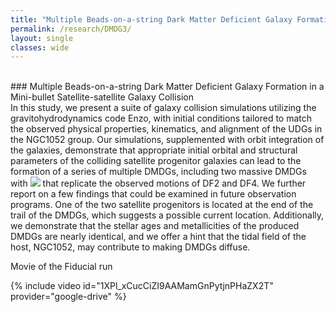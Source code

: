 ```yaml
---
title: "Multiple Beads-on-a-string Dark Matter Deficient Galaxy Formation in a Mini-bullet Satellite-satellite Galaxy Collision"
permalink: /research/DMDG3/
layout: single
classes: wide
---
```


<br/>
### Multiple Beads-on-a-string Dark Matter Deficient Galaxy Formation in a Mini-bullet Satellite-satellite Galaxy Collision
<br/>
In this study, we present a suite of galaxy collision simulations utilizing the gravitohydrodynamics code Enzo, with initial conditions tailored to match the observed physical properties, kinematics, and alignment of the UDGs in the NGC1052 group. 
Our simulations, supplemented with orbit integration of the galaxies, demonstrate that appropriate initial orbital and structural parameters of the colliding satellite progenitor galaxies can lead to the formation of a series of multiple DMDGs, including two massive DMDGs with <img src="https://render.githubusercontent.com/render/math?math=MM_{\star} > 10^{8} \msun"> that replicate the observed motions of DF2 and DF4. 
We further report on a few findings that could be examined in future observation programs. 
One of the two satellite progenitors is located at the end of the trail of the DMDGs, which suggests a possible current location. 
Additionally, we demonstrate that the stellar ages and metallicities of the produced DMDGs are nearly identical, and we offer a hint that the tidal field of the host, NGC1052, may contribute to making DMDGs diffuse.


Movie of the Fiducial run

{% include video id="1XPl_xCucCiZI9AAMamGnPytjnPHaZX2T" provider="google-drive" %}
